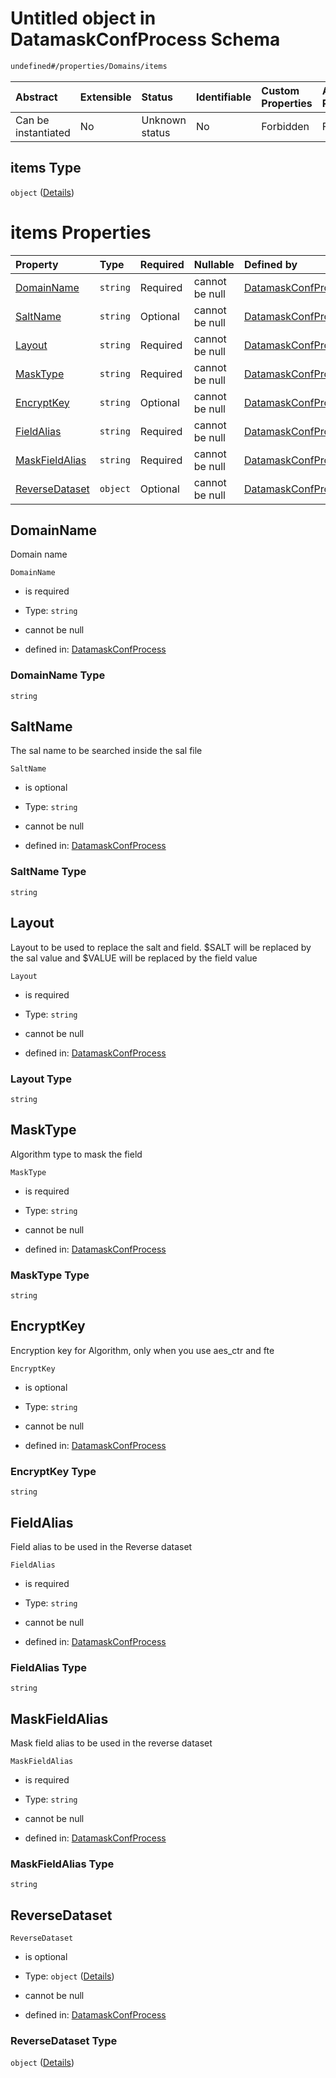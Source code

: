 # Untitled object in DatamaskConfProcess Schema

```txt
undefined#/properties/Domains/items
```



| Abstract            | Extensible | Status         | Identifiable | Custom Properties | Additional Properties | Access Restrictions | Defined In                                                                |
| :------------------ | :--------- | :------------- | :----------- | :---------------- | :-------------------- | :------------------ | :------------------------------------------------------------------------ |
| Can be instantiated | No         | Unknown status | No           | Forbidden         | Forbidden             | none                | [datamask.schema.json\*](out/datamask.schema.json "open original schema") |

## items Type

`object` ([Details](datamask-properties-domains-items.md))

# items Properties

| Property                          | Type     | Required | Nullable       | Defined by                                                                                                                                            |
| :-------------------------------- | :------- | :------- | :------------- | :---------------------------------------------------------------------------------------------------------------------------------------------------- |
| [DomainName](#domainname)         | `string` | Required | cannot be null | [DatamaskConfProcess](datamask-properties-domains-items-properties-domainname.md "undefined#/properties/Domains/items/properties/DomainName")         |
| [SaltName](#saltname)             | `string` | Optional | cannot be null | [DatamaskConfProcess](datamask-properties-domains-items-properties-saltname.md "undefined#/properties/Domains/items/properties/SaltName")             |
| [Layout](#layout)                 | `string` | Required | cannot be null | [DatamaskConfProcess](datamask-properties-domains-items-properties-layout.md "undefined#/properties/Domains/items/properties/Layout")                 |
| [MaskType](#masktype)             | `string` | Required | cannot be null | [DatamaskConfProcess](datamask-properties-domains-items-properties-masktype.md "undefined#/properties/Domains/items/properties/MaskType")             |
| [EncryptKey](#encryptkey)         | `string` | Optional | cannot be null | [DatamaskConfProcess](datamask-properties-domains-items-properties-encryptkey.md "undefined#/properties/Domains/items/properties/EncryptKey")         |
| [FieldAlias](#fieldalias)         | `string` | Required | cannot be null | [DatamaskConfProcess](datamask-properties-domains-items-properties-fieldalias.md "undefined#/properties/Domains/items/properties/FieldAlias")         |
| [MaskFieldAlias](#maskfieldalias) | `string` | Required | cannot be null | [DatamaskConfProcess](datamask-properties-domains-items-properties-maskfieldalias.md "undefined#/properties/Domains/items/properties/MaskFieldAlias") |
| [ReverseDataset](#reversedataset) | `object` | Optional | cannot be null | [DatamaskConfProcess](datamask-properties-domains-items-properties-reversedataset.md "undefined#/properties/Domains/items/properties/ReverseDataset") |

## DomainName

Domain name

`DomainName`

*   is required

*   Type: `string`

*   cannot be null

*   defined in: [DatamaskConfProcess](datamask-properties-domains-items-properties-domainname.md "undefined#/properties/Domains/items/properties/DomainName")

### DomainName Type

`string`

## SaltName

The sal name to be searched inside the sal file

`SaltName`

*   is optional

*   Type: `string`

*   cannot be null

*   defined in: [DatamaskConfProcess](datamask-properties-domains-items-properties-saltname.md "undefined#/properties/Domains/items/properties/SaltName")

### SaltName Type

`string`

## Layout

Layout to be used to replace the salt and field. $SALT will be replaced by the sal value and $VALUE will be replaced by the field value

`Layout`

*   is required

*   Type: `string`

*   cannot be null

*   defined in: [DatamaskConfProcess](datamask-properties-domains-items-properties-layout.md "undefined#/properties/Domains/items/properties/Layout")

### Layout Type

`string`

## MaskType

Algorithm type to mask the field

`MaskType`

*   is required

*   Type: `string`

*   cannot be null

*   defined in: [DatamaskConfProcess](datamask-properties-domains-items-properties-masktype.md "undefined#/properties/Domains/items/properties/MaskType")

### MaskType Type

`string`

## EncryptKey

Encryption key for Algorithm, only when you use aes\_ctr and fte

`EncryptKey`

*   is optional

*   Type: `string`

*   cannot be null

*   defined in: [DatamaskConfProcess](datamask-properties-domains-items-properties-encryptkey.md "undefined#/properties/Domains/items/properties/EncryptKey")

### EncryptKey Type

`string`

## FieldAlias

Field alias to be used in the Reverse dataset

`FieldAlias`

*   is required

*   Type: `string`

*   cannot be null

*   defined in: [DatamaskConfProcess](datamask-properties-domains-items-properties-fieldalias.md "undefined#/properties/Domains/items/properties/FieldAlias")

### FieldAlias Type

`string`

## MaskFieldAlias

Mask field alias to be used in the reverse dataset

`MaskFieldAlias`

*   is required

*   Type: `string`

*   cannot be null

*   defined in: [DatamaskConfProcess](datamask-properties-domains-items-properties-maskfieldalias.md "undefined#/properties/Domains/items/properties/MaskFieldAlias")

### MaskFieldAlias Type

`string`

## ReverseDataset



`ReverseDataset`

*   is optional

*   Type: `object` ([Details](datamask-properties-domains-items-properties-reversedataset.md))

*   cannot be null

*   defined in: [DatamaskConfProcess](datamask-properties-domains-items-properties-reversedataset.md "undefined#/properties/Domains/items/properties/ReverseDataset")

### ReverseDataset Type

`object` ([Details](datamask-properties-domains-items-properties-reversedataset.md))
